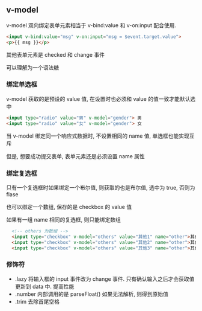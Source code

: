 ## v-model

v-model 双向绑定表单元素相当于 v-bind:value 和 v-on:input 配合使用.

```html
<input v-bind:value="msg" v-on:input="msg = $event.target.value">
<p>{{ msg }}</p>
```

其他表单元素是 checked 和 change 事件

可以理解为一个语法糖

### 绑定单选框

v-model 获取的是预设的 value 值, 在设置时也必须和 value 的值一致才能默认选中

```html
<input type="radio" value="男" v-model="gender"> 男
<input type="radio" value="女" v-model="gender"> 女
```

当 v-model 绑定同一个响应式数据时, 不设置相同的 name 值, 单选框也能实现互斥

但是, 想要成功提交表单, 表单元素还是必须设置 name 属性

### 绑定复选框

只有一个复选框时如果绑定一个布尔值, 则获取的也是布尔值, 选中为 true, 否则为 flase

也可以绑定一个数组, 保存的是 checkbox 的 value 值

如果有一组 name 相同的复选框, 则只能绑定数组

```html
  <!-- others 为数组 -->
  <input type="checkbox" v-model="others" value="其他1" name="other">其他1
  <input type="checkbox" v-model="others" value="其他2" name="other">其他2
  <input type="checkbox" v-model="others" value="其他3" name="other">其他3
```

### 修饰符

- .lazy 将输入框的 input 事件改为 change 事件. 只有确认输入之后才会获取值更新到 data 中. 提高性能
- .number 内部调用的是 parseFloat() 如果无法解析, 则得到原始值
- .trim 去除首尾空格